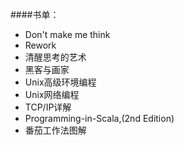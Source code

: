 ####书单：
* Don't make me think
* Rework
* 清醒思考的艺术
* 黑客与画家
* Unix高级环境编程
* Unix网络编程
* TCP/IP详解
* Programming-in-Scala,(2nd Edition)
* 番茄工作法图解
